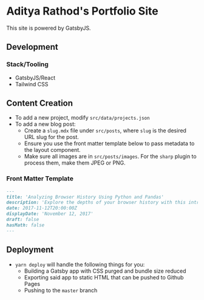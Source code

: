 # Aditya Rathod's Portfolio Site

This site is powered by GatsbyJS.

## Development

### Stack/Tooling

-   GatsbyJS/React
-   Tailwind CSS

## Content Creation

-   To add a new project, modify `src/data/projects.json`
-   To add a new blog post:
    -   Create a `slug.mdx` file under `src/posts`, where `slug` is the desired URL slug for the post.
    -   Ensure you use the front matter template below to pass metadata to the layout component.
    -   Make sure all images are in `src/posts/images`. For the `sharp` plugin to process them, make them JPEG or PNG.

### Front Matter Template

```markdown
---
title: 'Analyzing Browser History Using Python and Pandas'
description: 'Explore the depths of your browser history with this introductory data science tutorial.'
date: 2017-11-12T20:00:00Z
displayDate: 'November 12, 2017'
draft: false
hasMath: false
---
```

## Deployment

-   `yarn deploy` will handle the following things for you:
    -   Building a Gatsby app with CSS purged and bundle size reduced
    -   Exporting said app to static HTML that can be pushed to Github Pages
    -   Pushing to the `master` branch
